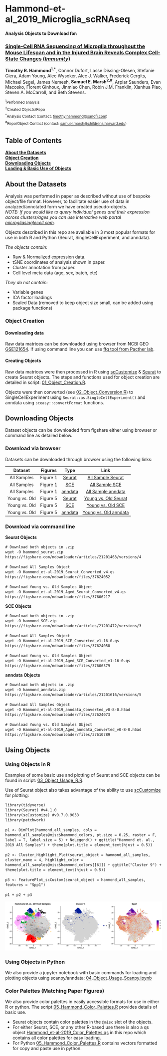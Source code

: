 # Hammond-et-al_2019_Microglia_scRNAseq

#### Analysis Objects to Download for:  
### [**Single-Cell RNA Sequencing of Microglia throughout the Mouse Lifespan and in the Injured Brain Reveals Complex Cell-State Changes (*Immunity*)**](https://doi.org/10.1016/j.immuni.2018.11.004)  
**Timothy R. Hammond<sup>1,\*</sup>**, Connor Dufort, Lasse Dissing-Olesen, Stefanie Giera, Adam Young, Alec Wysoker, Alec J. Walker, Frederick Gergits, Michael Segel, James Nemesh, **Samuel E. Marsh<sup>2,\#</sup>**, Arpiar Saunders, Evan Macosko, Florent Ginhoux, Jinmiao Chen, Robin J.M. Franklin, Xianhua Piao, Steven A. McCarroll, and Beth Stevens.

<sup><sup>1</sup>Performed analysis</sup>   
<sup><sup>2</sup>Created Objects/Repo</sup>  
<sup><sup>\*</sup>Analysis Contact (contact: timothy.hammond@sanofi.com)</sup>  
<sup><sup>\#</sup>Repo/Object Contact (contact: samuel.marsh@childrens.harvard.edu)</sup>  

## Table of Contents  
**[About the Datasets](https://github.com/samuel-marsh/Hammond-et-al_2019_Microglia_scRNAseq#about-the-datasets)**  
**[Object Creation](https://github.com/samuel-marsh/Hammond-et-al_2019_Microglia_scRNAseq#object-creation)**  
**[Downloading Objects](https://github.com/samuel-marsh/Hammond-et-al_2019_Microglia_scRNAseq#downloading-objects)**  
**[Loading & Basic Use of Objects](https://github.com/samuel-marsh/Hammond-et-al_2019_Microglia_scRNAseq#using-objects)**  


##  About the Datasets  
Analysis was performed in paper as described without use of bespoke object/file format.  However, to facilitate easier use of data in analyzed/annotated form we have created pseudo-objects.  
*NOTE: If you would like to query individual genes and their expression across clusters/ages you can use interactive web portal [microgliasinglecell.com](https://microgliasinglecell.com).*  

Objects described in this repo are available in 3 most popular formats for use in both R and Python (Seurat, SingleCellExperiment, and anndata).  

*The objects contain:*
- Raw & Normalized expression data.
- tSNE coordinates of analysis shown in paper.  
- Cluster annotation from paper.  
- Cell level meta data (age, sex, batch, etc)

*They do not contain:*
- Variable genes
- ICA factor loadings
- Scaled Data (removed to keep object size small, can be added using package functions)

### Object Creation  
#### Downloading data
Raw data matrices can be downloaded using browser from NCBI GEO [GSE121654](https://www.ncbi.nlm.nih.gov/geo/download/?acc=GSE121654&format=file).  If using command line you can use [ffq tool from Pacther lab](https://github.com/pachterlab/ffq).  


#### Creating Objects  
Raw data matrices were then processed in R using [scCustomize](https://samuel-marsh.github.io/scCustomize/) & [Seurat](https://github.com/satijalab/seurat) to create Seurat objects.  The steps and functions used for object creation are detailed in script: [01_Object_Creation.R](https://github.com/samuel-marsh/Hammond-et-al_2019_Microglia_scRNAseq/blob/main/01_Object_Creation.R).  


Objects were then converted (see [02_Object_Conversion.R](https://github.com/samuel-marsh/Hammond-et-al_2019_Microglia_scRNAseq/blob/main/02_Object_Conversion.R)) to SingleCellExperiment using `Seurat::as.SingleCellExperiment()` and anndata using `sceasy::convertFormat` functions.


## Downloading Objects  
Dataset objects can be downloaded from figshare either using browser or command line as detailed below.  

### Download via browser  
Datasets can be downloaded through browser using the following links:  

| Dataset | Figures | Type | Link |
| :-----: | :-----: | :------: | :------------: |
| All Samples | Figure 1 | [Seurat](https://github.com/satijalab/seurat/wiki/Seurat) | [All Sample Seurat](https://figshare.com/ndownloader/files/37624052) |
| All Samples | Figure 1 | [SCE](https://bioconductor.org/packages/release/bioc/html/SingleCellExperiment.html) | [All Sample SCE](https://figshare.com/ndownloader/files/37624058) |
| All Samples | Figure 1 | [anndata](https://anndata.readthedocs.io/en/latest/) | [All Sample anndata](https://figshare.com/ndownloader/files/37624073) |
| Young vs. Old | Figure 5 | [Seurat](https://github.com/satijalab/seurat/wiki/Seurat) | [Young vs. Old Seurat](https://figshare.com/ndownloader/files/37606217) |
| Young vs. Old | Figure 5 | [SCE](https://bioconductor.org/packages/release/bioc/html/SingleCellExperiment.html) | [Young vs. Old SCE](https://figshare.com/ndownloader/files/37606379) |
| Young vs. Old | Figure 5 | [anndata](https://anndata.readthedocs.io/en/latest/) | [Young vs. Old anndata](https://figshare.com/ndownloader/files/37610789) |

### Download via command line
**Seurat Objects**
```
# Download both objects in .zip
wget -O hammond_seurat.zip https://figshare.com/ndownloader/articles/21201463/versions/4

# Download All Samples Object
wget -O Hammond_et-al-2019_Seurat_Converted_v4.qs https://figshare.com/ndownloader/files/37624052

# Download Young vs. Old Samples Object
wget -O Hammond_et-al-2019_Aged_Seurat_Converted_v4.qs https://figshare.com/ndownloader/files/37606217
```

**SCE Objects**
```
# Download both objects in .zip
wget -O hammond_SCE.zip https://figshare.com/ndownloader/articles/21201472/versions/3

# Download All Samples Object
wget -O Hammond_et-al-2019_SCE_Converted_v1-16-0.qs https://figshare.com/ndownloader/files/37624058

# Download Young vs. Old Samples Object
wget -O Hammond_et-al-2019_Aged_SCE_Converted_v1-16-0.qs https://figshare.com/ndownloader/files/37606379
```

**anndata Objects**
```
# Download both objects in .zip
wget -O hammond_anndata.zip https://figshare.com/ndownloader/articles/21201616/versions/5

# Download All Samples Object
wget -O Hammond_et-al-2019_anndata_Converted_v0-8-0.h5ad https://figshare.com/ndownloader/files/37624073

# Download Young vs. Old Samples Object
wget -O Hammond_et-al-2019_Aged_anndata_Converted_v0-8-0.h5ad https://figshare.com/ndownloader/files/37610789
```

## Using Objects  
### Using Objects in R
Examples of some basic use and plotting of Seurat and SCE objects can be found in script: [03_Object_Usage_R.R](https://github.com/samuel-marsh/Hammond-et-al_2019_Microglia_scRNAseq/blob/main/03_Object_Usage_R.R).

Use of Seurat object also takes advantage of the ability to use [scCustomize](https://samuel-marsh.github.io/scCustomize/) for plotting:
```
library(tidyverse)
library(Seurat) #v4.1.0
library(scCustomize) #v0.7.0.9038
library(patchwork)

p1 <- DimPlot(hammond_all_samples, cols = hammond_all_samples@misc$hammond_colors, pt.size = 0.25, raster = F, label = T, label.size = 5) + NoLegend() + ggtitle("Hammond et. al., 2019 All Samples") + theme(plot.title = element_text(hjust = 0.5))

p2 <- Cluster_Highlight_Plot(seurat_object = hammond_all_samples, cluster_name = 4, highlight_color = hammond_all_samples@misc$hammond_colors[[6]]) + ggtitle("Cluster 9") + theme(plot.title = element_text(hjust = 0.5))

p3 <- FeaturePlot_scCustom(seurat_object = hammond_all_samples, features = "Spp1")

p1 + p2 + p3
```
![](Seurat_Plotting.png)

### Using Objects in Python  
We also provide a jupyter notebook with basic commands for loading and plotting objects using scanpy/anndata: [04_Object_Usage_Scanpy.ipynb](https://github.com/samuel-marsh/Hammond-et-al_2019_Microglia_scRNAseq/blob/main/04_Object_Usage_Scanpy.ipynb)

### Color Palettes (Matching Paper Figures)
We also provide color palettes in easily accessible formats for use in either R or python.  The script [05_Hammond_Color_Palettes.R](https://github.com/samuel-marsh/Hammond-et-al_2019_Microglia_scRNAseq/blob/main/05_Hammond_Color_Palettes.R) provides details of basic use.  
- Seurat objects contain color palettes in the `@misc` slot of the objects.
- For either Seurat, SCE, or any other R-based use there is also a qs object [Hammond_et-al-2019_Color_Palettes.qs](https://github.com/samuel-marsh/Hammond-et-al_2019_Microglia_scRNAseq/blob/main/Hammond_et-al-2019_Color_Palettes.qs) in this repo which contains all color palettes for easy loading.
- For Python [05_Hammond_Color_Palettes.R](https://github.com/samuel-marsh/Hammond-et-al_2019_Microglia_scRNAseq/blob/main/05_Hammond_Color_Palettes.R) contains vectors formatted for copy and paste use in python.
